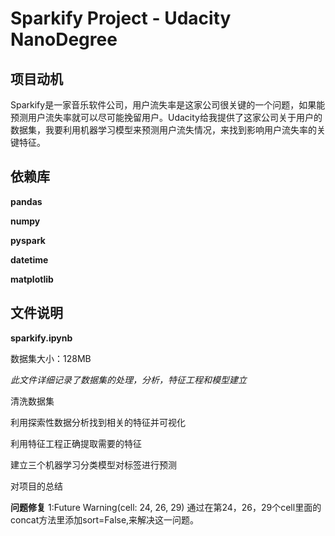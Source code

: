 # Sparkify Project - Udacity NanoDegree

## 项目动机
Sparkify是一家音乐软件公司，用户流失率是这家公司很关键的一个问题，如果能预测用户流失率就可以尽可能挽留用户。Udacity给我提供了这家公司关于用户的数据集，我要利用机器学习模型来预测用户流失情况，来找到影响用户流失率的关键特征。

## 依赖库
**pandas**

**numpy**

**pyspark**

**datetime**

**matplotlib**

## 文件说明

**sparkify.ipynb**

数据集大小：128MB

_此文件详细记录了数据集的处理，分析，特征工程和模型建立_

清洗数据集

利用探索性数据分析找到相关的特征并可视化

利用特征工程正确提取需要的特征

建立三个机器学习分类模型对标签进行预测

对项目的总结

**问题修复**
1:Future Warning(cell: 24, 26, 29)
通过在第24，26，29个cell里面的concat方法里添加sort=False,来解决这一问题。


